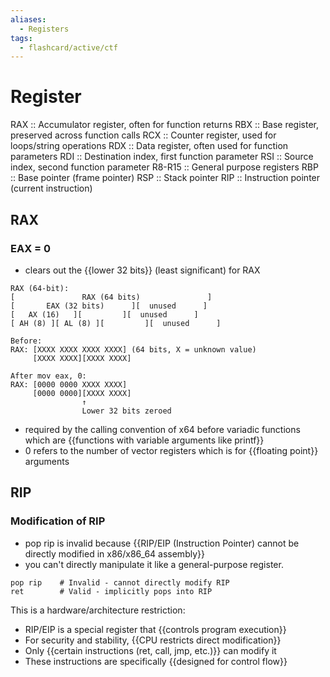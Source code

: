 ```yaml
---
aliases:
  - Registers
tags:
  - flashcard/active/ctf
---
```


# Register
RAX  :: Accumulator register, often for function returns <!--SR:!2024-12-15,1,210-->
RBX  :: Base register, preserved across function calls <!--SR:!2024-12-29,15,290-->
RCX  :: Counter register, used for loops/string operations <!--SR:!2024-12-17,3,250-->
RDX  :: Data register, often used for function parameters <!--SR:!2024-12-16,2,230-->
RDI  :: Destination index, first function parameter <!--SR:!2024-12-17,3,250-->
RSI  :: Source index, second function parameter <!--SR:!2024-12-17,3,250-->
R8-R15 :: General purpose registers <!--SR:!2024-12-17,3,250-->
RBP  :: Base pointer (frame pointer) <!--SR:!2024-12-17,3,250-->
RSP  :: Stack pointer <!--SR:!2024-12-17,3,250-->
RIP  :: Instruction pointer (current instruction) <!--SR:!2024-12-17,3,250-->

## RAX
### EAX = 0
- clears out the {{lower 32 bits}} (least significant) for RAX
```
RAX (64-bit):
[               RAX (64 bits)               ]
[       EAX (32 bits)      ][  unused      ]
[   AX (16)   ][         ][  unused      ]
[ AH (8) ][ AL (8) ][         ][  unused      ]

Before:
RAX: [XXXX XXXX XXXX XXXX] (64 bits, X = unknown value)
     [XXXX XXXX][XXXX XXXX]
     
After mov eax, 0:
RAX: [0000 0000 XXXX XXXX]
     [0000 0000][XXXX XXXX]
                ↑
                Lower 32 bits zeroed
```
- required by the calling convention of x64 before variadic functions which are {{functions with variable arguments like printf}}
- 0 refers to the number of vector registers which is for {{floating point}} arguments <!--SR:!2024-12-17,3,250!2024-12-17,3,250!2024-12-17,3,250-->

## RIP 

### Modification of RIP
- pop rip is invalid because {{RIP/EIP (Instruction Pointer) cannot be directly modified in x86/x86_64 assembly}}
- you can't directly manipulate it like a general-purpose register.
```
pop rip    # Invalid - cannot directly modify RIP
ret        # Valid - implicitly pops into RIP
```
This is a hardware/architecture restriction:
- RIP/EIP is a special register that {{controls program execution}}
- For security and stability, {{CPU restricts direct modification}}
- Only {{certain instructions (ret, call, jmp, etc.)}} can modify it
- These instructions are specifically {{designed for control flow}} <!--SR:!2024-12-17,3,237!2024-12-17,3,237!2024-12-17,3,237!2024-12-17,3,237!2024-12-17,3,237-->
